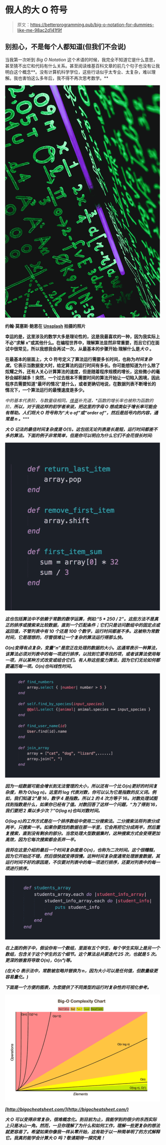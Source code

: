 # 假人的大 O 符号

> 原文：<https://betterprogramming.pub/big-o-notation-for-dummies-like-me-98ac2d141f9f>

## 别担心，不是每个人都知道(但我们不会说)

当我第一次听到 *Big O Notation* 这个术语的时候，我完全不知道它是什么意思，甚至猜不出它和代码有什么关系。甚至阅读维基百科文章的前几个句子也没有让我明白这个概念**。没有计算机科学学位，这些行话似乎太专业、太复杂，难以理解。我也害怕这么多年后，我不得不再次思考数学。**

**![](img/dc4dd63a7366653c7ecd37bd0ef698cd.png)**

**约翰·莫塞斯·鲍恩在 [Unsplash](https://unsplash.com?utm_source=medium&utm_medium=referral) 拍摄的照片**

**幸运的是，这里涉及的数学大多是理论性的，这是我最喜欢的一种，因为我实际上不必“求解 x”或其他什么。在编程世界中，理解算法显然非常重要，而且它们在面试中很常见，所以我想我会再试一次，从最基本的步骤开始:理解什么是*大 O* 。**

**在最基本的层面上，大 O 符号定义了算法运行需要多长时间，也称为*时间复杂度*。它表示当数据变大时，给定算法的运行时间有多长。你可能想知道为什么除了炫耀之外，还有人关心计算算法的速度，但是随着程序规模的增长，这些微小的毫秒会越积越多！突然，一个过去根本不需要时间的算法开始让一切陷入困境，因此程序员需要知道“最坏的情况”是什么，或者更确切地说，在数据列表不断增长的情况下，一个算法运行的最慢速度是多少。**

**中的*基本代表*阶*，与*数量级*相同。[维基](https://en.wikipedia.org/wiki/Big_O_notation)补充道，*函数的增长率也被称为函数的**阶。****所以，对于我这样的初学者来说，把这里的字母 *O* 想成类似于*增长率*可能会有帮助。人们将大 O 符号称为“大 o of”或“order of”，然后是括号内的内容，通常是 *n* 。******

*****大 O 记法的最佳时间复杂度是 O(1)。这包括无论列表是长是短，运行时间都差不多的算法。下面的例子非常简单，但是你可以明白为什么它们不会花很长时间:*****

*****![](img/90d37227d6e42fe4cecb1de3ce3f2b80.png)*****

*****这也包括算法中不依赖于常数的数学运算，例如:“5 * 250 / 2”。这些方法不是真正的排序或搜索来比较数据，直到一个匹配条件；它们只是访问数组中的固定点或返回值，不管列表中有 10 个还是 100 个数字，运行时间都差不多。这被称为*常数时间*，它是理想的，尽管很难让一个复杂的算法运行得那么快。*****

*****O(n)变得有点复杂，变量“n”是您正在处理的数据的大小。这通常表示一种算法，该算法必须对列表中的每一项进行排序，以找到它要寻找的项，或者该算法使用每一项，并以某种方式改变或组合它们。有人称这些*蛮力*算法，因为它们无论如何都要遍历每一项。O(n)也叫*线性时间。******

*****![](img/539635b28fb3ab6b6985fe123f6d5588.png)*****

*****因为一组数据可能会增长到无法管理的大小，所以还有一个比 O(n)更好的时间复杂度，称为 O(log n)。这里的 *log* 代表对数，你可以认为它是指数的反义词。例如，我们知道 2⁴是 16，数字 4 是指数。所以 2 的 4 次方等于 16。对数处理试图找到指数是什么，如果你已经有了值。对数回答了这样一个问题，“为了得到 16，我们要把 2 乘以多少次？”O(log n)也叫*对数时间*。*****

*****O(log n)的工作方式是在一个排序数组中使用二分搜索法。二分搜索法将列表分成两半，只搜索一半。如果你要找的数据在那一半里，它会再把它分成两半，然后重复搜索，直到没有剩余的部分。当您处理大型数据集时，这种搜索方式会变得更加高效，因为它每次搜索都会丢弃一半。*****

*****我将在这里介绍的最后一个时间复杂度是 O(n)，也称为*二次时间*。这个很糟糕，因为它开始还不错，然后很快就变得很慢。这种时间复杂度通常处理嵌套数据，其运行时间不好的原因是，不仅要对列表中的每一项进行排序，还要对列表中的每一项进行排序。*****

*****![](img/aa03ef3c35fa7fbffb5a72dce1d2b386.png)*****

*****在上面的例子中，假设你有一个数组，里面有五个学生，每个学生实际上是另一个数组，包含关于这个学生的五个细节。这个算法总共要迭代 25 次，也就是 5 次。更深的嵌套将导致 O(n)，O(n⁴)等。*****

*****(在大 O 表示法中，常数被忽略并替换为 n，因为大小可以是任何值，但数量级更容易量化。)*****

*****下面是一个方便的图表，为您提供了不同类型的运行时复杂性的可视化参考。*****

*****![](img/84426deb800b75b511ce7a3afc7b06bf.png)*****

*****[http://bigocheatsheet.com/](http://bigocheatsheet.com/)*****

*****大 O 可以变得非常复杂，很难概念化。到目前为止，我能学到的很少的东西实际上只是冰山一角。然而，一旦你理解了为什么和如何工作，理解一些更复杂的想法就更容易了。希望如果你像我一样从零开始，这有助于以一种简单明了的方式解释它。我真的能学会计算大 O 吗？敬请期待一探究竟！*****